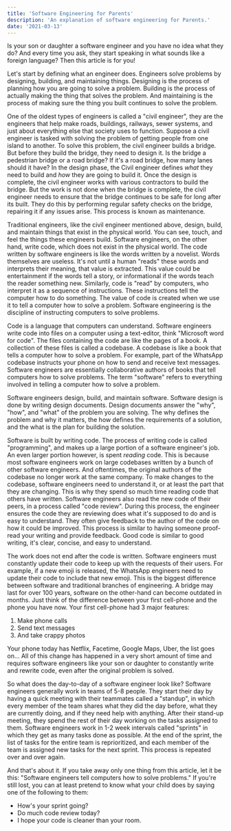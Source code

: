 ```yaml
---
title: 'Software Engineering for Parents'
description: 'An explanation of software engineering for Parents.'
date: '2021-03-13'
---
```

Is your son or daughter a software engineer and you have no idea what they do?
And every time you ask, they start speaking in what sounds like a foreign language?
Then this article is for you!

Let's start by defining what an engineer does.
Engineers solve problems by designing, building, and maintaining things.
Designing is the process of planning how you are going to solve a problem.
Building is the process of actually making the thing that solves the problem.
And maintaining is the process of making sure the thing you built continues to solve the problem. 

One of the oldest types of engineers is called a "civil engineer", they are the engineers that help make roads, buildings, railways, sewer systems, and just about everything else that society uses to function.
Suppose a civil engineer is tasked with solving the problem of getting people from one island to another.
To solve this problem, the civil engineer builds a bridge.
But before they build the bridge, they need to design it.
Is the bridge a pedestrian bridge or a road bridge?
If it's a road bridge, how many lanes should it have?
In the design phase, the Civil engineer defines *what* they need to build and *how* they are going to build it.
Once the design is complete, the civil engineer works with various contractors to build the bridge.
But the work is not done when the bridge is complete, the civil engineer needs to ensure that the bridge continues to be safe for long after its built.
They do this by performing regular safety checks on the bridge, repairing it if any issues arise.
This process is known as maintenance.

Traditional engineers, like the civil engineer mentioned above, design, build, and maintain things that exist in the physical world.
You can see, touch, and feel the things these engineers build.
Software engineers, on the other hand, write code, which does not exist in the physical world.
The code written by software engineers is like the words written by a novelist.
Words themselves are useless.
It's not until a human "reads" these words and interprets their meaning, that value is extracted.
This value could be entertainment if the words tell a story, or informational if the words teach the reader something new.
Similarly, code is "read" by computers, who interpret it as a sequence of instructions.
These instructions tell the computer how to do something.
The value of code is created when we use it to tell a computer how to solve a problem. 
Software engineering is the discipline of instructing computers to solve problems.

Code is a language that computers can understand.
Software engineers write code into files on a computer using a text-editor, think "Microsoft word for code".
The files containing the code are like the pages of a book.
A collection of these files is called a codebase.
A codebase is like a book that tells a computer how to solve a problem.
For example, part of the WhatsApp codebase instructs your phone on how to send and receive text messages.
Software engineers are essentially collaborative authors of books that tell computers how to solve problems.
The term "software" refers to everything involved in telling a computer how to solve a problem.

Software engineers design, build, and maintain software.
Software design is done by writing design documents.
Design documents answer the "why", "how", and "what" of the problem you are solving.
The why defines the problem and why it matters, the how defines the requirements of a solution, and the what is the plan for building the solution.

Software is built by writing code.
The process of writing code is called "programming", and makes up a large portion of a software engineer's job.
An even larger portion however, is spent *reading* code.
This is because most software engineers work on large codebases written by a bunch of other software engineers.
And oftentimes, the original authors of the codebase no longer work at the same company.
To make changes to the codebase, software engineers need to understand it, or at least the part that they are changing. 
This is why they spend so much time reading code that others have written.
Software engineers also read the new code of their peers, in a process called "code review". 
During this process, the engineer ensures the code they are reviewing does what it's supposed to do and is easy to understand.
They often give feedback to the author of the code on how it could be improved.
This process is similar to having someone proof-read your writing and provide feedback.
Good code is similar to good writing, it's clear, concise, and easy to understand. 

The work does not end after the code is written.
Software engineers must constantly update their code to keep up with the requests of their users.
For example, if a new emoji is released, the WhatsApp engineers need to update their code to include that new emoji.
This is the biggest difference between software and traditional branches of engineering.
A bridge may last for over 100 years, software on the other-hand can become outdated in months.
Just think of the difference between your first cell-phone and the phone you have now.
Your first cell-phone had 3 major features:
1. Make phone calls
2. Send text messages 
3. And take crappy photos

Your phone today has Netflix, Facetime, Google Maps, Uber, the list goes on...
All of this change has happened in a very short amount of time and requires software engineers like your son or daughter to constantly write and rewrite code, even after the original problem is solved.

So what does the day-to-day of a software engineer look like?
Software engineers generally work in teams of 5-8 people.
They start their day by having a quick meeting with their teammates called a "standup", in which every member of the team shares what they did the day before, what they are currently doing, and if they need help with anything.
After their stand-up meeting, they spend the rest of their day working on the tasks assigned to them.
Software engineers work in 1-2 week intervals called "sprints" in which they get as many tasks done as possible.
At the end of the sprint, the list of tasks for the entire team is reprioritized, and each member of the team is assigned new tasks for the next sprint.
This process is repeated over and over again.

And that's about it. If you take away only one thing from this article, let it be this: "Software engineers tell computers how to solve problems."
If you're still lost, you can at least pretend to know what your child does by saying one of the following to them:
* How's your sprint going?
* Do much code review today?
* I hope your code is cleaner than your room.
